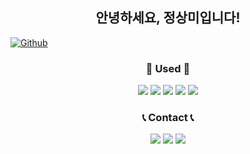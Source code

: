 <h2 align="center">안녕하세요, 정상미입니다!</h2>

[![Github](https://www.codenary.co.kr/widget/github/api?username=정상미)](https://www.codenary.co.kr/user-profile/detail/정상미?github_ride=true&utm_source=github)

<h3 align="center">🔨 Used 🔨</h3>
<p align="center"><img src="https://img.shields.io/badge/Java-007396?style=flat-square&logo=Java&logoColor=white"/> <img src="https://img.shields.io/badge/Python-3776AB?style=flat-square&logo=Python&logoColor=white"/> <img src="https://img.shields.io/badge/HTML5-E34F26?style=flat-square&logo=HTML5&logoColor=white"/> <img src="https://img.shields.io/badge/CSS-1572B6?style=flat-square&logo=CSS3&logoColor=white"/> <img src="https://img.shields.io/badge/JavaScript-F7DF1E?style=flat-square&logo=JavaScript&logoColor=white"/></p>

<h3 align="center"> 📞 Contact 📞</h3>
<p align="center"><a href="mailto:w2321@e-mirim.hs.kr"><img src="https://img.shields.io/badge/Gmail-d14836?style=flat-square&logo=Gmail&logoColor=white&link=w2321@e-mirim.hs.kr"/></a>
<a href="http://www.instagram.com/xeonmoa" target="_blank"><img src="https://img.shields.io/badge/instagram-E4405F?style=flat-square&logo=Instagram&logoColor=white"/></a>
<a href="http://ddangna.tistory.com" target="_blank"><img src="https://img.shields.io/badge/Tistory-000000?style=flat-square&logo=Tistory&logoColor=white"/></a></p>